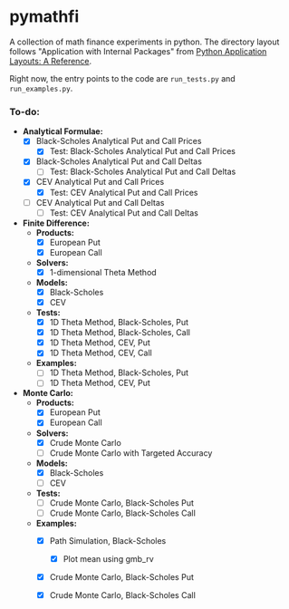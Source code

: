 # pymathfi

A collection of math finance experiments in python.
The directory layout follows "Application with Internal Packages" from [Python Application Layouts: A Reference](https://realpython.com/python-application-layouts/).

Right now, the entry points to the code are `run_tests.py` and `run_examples.py`.

### To-do:
- **Analytical Formulae:**
    - [x] Black-Scholes Analytical Put and Call Prices
        - [x] Test: Black-Scholes Analytical Put and Call Prices
    - [x] Black-Scholes Analytical Put and Call Deltas
        - [ ] Test: Black-Scholes Analytical Put and Call Deltas
    - [x] CEV Analytical Put and Call Prices
        - [x] Test: CEV Analytical Put and Call Prices
    - [ ] CEV Analytical Put and Call Deltas
        - [ ] Test: CEV Analytical Put and Call Deltas
- **Finite Difference:**
    - **Products:**
        - [x] European Put
        - [x] European Call
    - **Solvers:**
        - [x] 1-dimensional Theta Method
    - **Models:**
        - [x] Black-Scholes
        - [x] CEV
    - **Tests:**
        - [x] 1D Theta Method, Black-Scholes, Put
        - [x] 1D Theta Method, Black-Scholes, Call
        - [x] 1D Theta Method, CEV, Put
        - [x] 1D Theta Method, CEV, Call
    - **Examples:**
        - [ ] 1D Theta Method, Black-Scholes, Put
        - [ ] 1D Theta Method, CEV, Put
- **Monte Carlo:**
    - **Products:**
        - [x] European Put
        - [x] European Call
    - **Solvers:**
        - [x] Crude Monte Carlo
        - [ ] Crude Monte Carlo with Targeted Accuracy
    - **Models:**
        - [x] Black-Scholes
        - [ ] CEV
    - **Tests:**
        - [ ] Crude Monte Carlo, Black-Scholes Put
        - [ ] Crude Monte Carlo, Black-Scholes Call
    - **Examples:**
        - [x] Path Simulation, Black-Scholes
            - [x] Plot mean using gmb_rv
        - [x] Crude Monte Carlo, Black-Scholes Put
        - [x] Crude Monte Carlo, Black-Scholes Call
        
